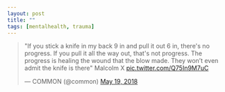 ```yaml
---
layout: post
title: ""
tags: [mentalhealth, trauma]
---
```



<blockquote class="twitter-tweet"><p lang="en" dir="ltr">&quot;If you stick a knife in my back 9 in and pull it out 6 in, there&#39;s no progress. If you pull it all the way out, that&#39;s not progress. The progress is healing the wound that the blow made. They won’t even admit the knife is there&quot; Malcolm X <a href="https://t.co/Q75In9M7uC">pic.twitter.com/Q75In9M7uC</a></p>&mdash; COMMON (@common) <a href="https://twitter.com/common/status/997879151313879042?ref_src=twsrc%5Etfw">May 19, 2018</a></blockquote> <script async src="https://platform.twitter.com/widgets.js" charset="utf-8"></script>
